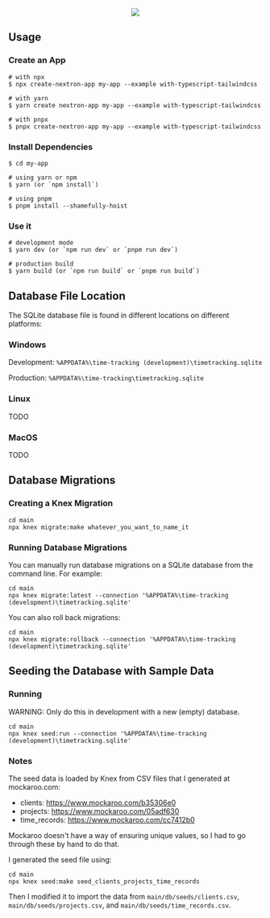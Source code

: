 <p align="center"><img src="https://i.imgur.com/a9QWW0v.png"></p>

## Usage

### Create an App

```
# with npx
$ npx create-nextron-app my-app --example with-typescript-tailwindcss

# with yarn
$ yarn create nextron-app my-app --example with-typescript-tailwindcss

# with pnpx
$ pnpx create-nextron-app my-app --example with-typescript-tailwindcss
```

### Install Dependencies

```
$ cd my-app

# using yarn or npm
$ yarn (or `npm install`)

# using pnpm
$ pnpm install --shamefully-hoist
```

### Use it

```
# development mode
$ yarn dev (or `npm run dev` or `pnpm run dev`)

# production build
$ yarn build (or `npm run build` or `pnpm run build`)
```

## Database File Location

The SQLite database file is found in different locations on different platforms:

### Windows

Development: `%APPDATA%\time-tracking (development)\timetracking.sqlite`  

Production: `%APPDATA%\time-tracking\timetracking.sqlite`

### Linux

TODO

### MacOS

TODO

## Database Migrations

### Creating a Knex Migration

```shell
cd main
npx knex migrate:make whatever_you_want_to_name_it
```

### Running Database Migrations

You can manually run database migrations on a SQLite database from the command line. For example:

```shell
cd main
npx knex migrate:latest --connection '%APPDATA%\time-tracking (development)\timetracking.sqlite' 
```

You can also roll back migrations:

```shell
cd main
npx knex migrate:rollback --connection '%APPDATA%\time-tracking (development)\timetracking.sqlite' 
```

## Seeding the Database with Sample Data

### Running
WARNING: Only do this in development with a new (empty) database.

```shell
cd main
npx knex seed:run --connection '%APPDATA%\time-tracking (development)\timetracking.sqlite'
```

### Notes

The seed data is loaded by Knex from CSV files that I generated at mockaroo.com:

* clients: https://www.mockaroo.com/b35306e0
* projects: https://www.mockaroo.com/05adf630
* time_records: https://www.mockaroo.com/cc7412b0

Mockaroo doesn't have a way of ensuring unique values, so I had to go through these by hand to do that.

I generated the seed file using:

```shell
cd main
npx knex seed:make seed_clients_projects_time_records
```
Then I modified it to import the data from `main/db/seeds/clients.csv`, `main/db/seeds/projects.csv`, and
`main/db/seeds/time_records.csv`.
